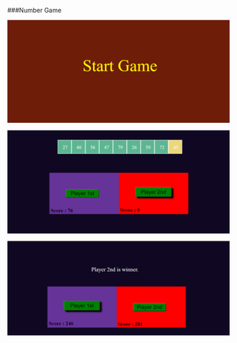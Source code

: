 ###Number Game

![alt text](https://github.com/kaushlesh1995/game/blob/master/start-game.png)

![alt text](https://github.com/kaushlesh1995/game/blob/master/game-dashboard.png)

![alt text](https://github.com/kaushlesh1995/game/blob/master/winner.png)
